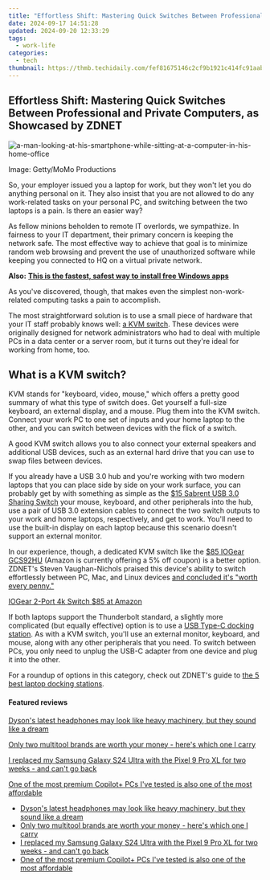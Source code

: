 ```yaml
---
title: "Effortless Shift: Mastering Quick Switches Between Professional and Private Computers, as Showcased by ZDNET"
date: 2024-09-17 14:51:28
updated: 2024-09-20 12:33:29
tags:
  - work-life
categories:
  - tech
thumbnail: https://thmb.techidaily.com/fef81675146c2cf9b1921c414fc91aab36a574a8ba9bd42eb42d2b4118536e73.jpg
---
```


## Effortless Shift: Mastering Quick Switches Between Professional and Private Computers, as Showcased by ZDNET

![a-man-looking-at-his-smartphone-while-sitting-at-a-computer-in-his-home-office](https://www.zdnet.com/a/img/resize/da370d5ee49d8a058b310a1dab8930ee95f71c2b/2022/07/28/91abefc8-43b0-4c04-8c11-4585a9ed270c/a-man-looking-at-his-smartphone-while-sitting-at-a-computer-in-his-home-office.jpg?auto=webp&width=1280)

Image: Getty/MoMo Productions

So, your employer issued you a laptop for work, but they won't let you do anything personal on it. They also insist that you are not allowed to do any work-related tasks on your personal PC, and switching between the two laptops is a pain. Is there an easier way? 

As fellow minions beholden to remote IT overlords, we sympathize. In fairness to your IT department, their primary concern is keeping the network safe. The most effective way to achieve that goal is to minimize random web browsing and prevent the use of unauthorized software while keeping you connected to HQ on a virtual private network.

**Also:** [**This is the fastest, safest way to install free Windows apps**](https://www.zdnet.com/article/this-is-the-fastest-safest-way-to-install-free-windows-apps/)

As you've discovered, though, that makes even the simplest non-work-related computing tasks a pain to accomplish.

The most straightforward solution is to use a small piece of hardware that your IT staff probably knows well: [a KVM switch](https://buy.geni.us/Proxy.ashx?TSID=368250&GR%5FURL=https%3A%2F%2Fwww.amazon.com%2FIOGEAR-2-Port-USB-HDMI-Cabled%2Fdp%2FB09VLL7FZH%3Ftag%3Dzd-buy-button-20%26ascsubtag%3D%5F%5FCOM%5FCLICK%5FID%5F%5F%7C32377d34-0f80-43eb-bfa9-bb6fd15590ca%7Cdtp&dtb=1). These devices were originally designed for network administrators who had to deal with multiple PCs in a data center or a server room, but it turns out they're ideal for working from home, too.

## What is a KVM switch?

KVM stands for "keyboard, video, mouse," which offers a pretty good summary of what this type of switch does. Get yourself a full-size keyboard, an external display, and a mouse. Plug them into the KVM switch. Connect your work PC to one set of inputs and your home laptop to the other, and you can switch between devices with the flick of a switch.

A good KVM switch allows you to also connect your external speakers and additional USB devices, such as an external hard drive that you can use to swap files between devices.

If you already have a USB 3.0 hub and you're working with two modern laptops that you can place side by side on your work surface, you can probably get by with something as simple as the [$15 Sabrent USB 3.0 Sharing Switch](https://buy.geni.us/Proxy.ashx?TSID=368250&GR%5FURL=https%3A%2F%2Fwww.amazon.com%2FSabrent-Computers-Peripherals-Indicators-USB-SW30%2Fdp%2FB074TYDJK2%3Ftag%3Dzd-buy-button-20%26ascsubtag%3D%5F%5FCOM%5FCLICK%5FID%5F%5F%7C32377d34-0f80-43eb-bfa9-bb6fd15590ca%7Cdtp&dtb=1) your mouse, keyboard, and other peripherals into the hub, use a pair of USB 3.0 extension cables to connect the two switch outputs to your work and home laptops, respectively, and get to work. You'll need to use the built-in display on each laptop because this scenario doesn't support an external monitor. 

In our experience, though, a dedicated KVM switch like the [$85 IOGear GCS92HU](https://buy.geni.us/Proxy.ashx?TSID=368250&GR%5FURL=https%3A%2F%2Fwww.amazon.com%2FIOGEAR-2-Port-USB-HDMI-Cabled%2Fdp%2FB09VLL7FZH%2F%3Ftag%3Dzd-buy-button-20%26ascsubtag%3D%5F%5FCOM%5FCLICK%5FID%5F%5F%7C32377d34-0f80-43eb-bfa9-bb6fd15590ca%7Cdtp&dtb=1) (Amazon is currently offering a 5% off coupon) is a better option. ZDNET's Steven Vaughan-Nichols praised this device's ability to switch effortlessly between PC, Mac, and Linux devices [and concluded it's "worth every penny."](https://www.zdnet.com/home-and-office/smart-office/this-2-port-4k-kvm-switch-from-iogear-makes-switching-between-computers-easy/)

[IOGear 2-Port 4k Switch $85 at Amazon](https://buy.geni.us/Proxy.ashx?TSID=368250&GR%5FURL=https%3A%2F%2Fwww.amazon.com%2FIOGEAR-2-Port-USB-HDMI-Cabled%2Fdp%2FB09VLL7FZH%3Ftag%3Dzd-buy-button-20%26ascsubtag%3D%5F%5FCOM%5FCLICK%5FID%5F%5F%7C32377d34-0f80-43eb-bfa9-bb6fd15590ca%7Cdtp&dtb=1)

If both laptops support the Thunderbolt standard, a slightly more complicated (but equally effective) option is to use a [USB Type-C docking station](https://buy.geni.us/Proxy.ashx?TSID=368250&GR%5FURL=https%3A%2F%2Fwww.amazon.com%2FPlugable-Thunderbolt-3-Dock-Dual-Monitor-dp-B08HR3T837%2Fdp%2FB08HR3T837%2F%3Ftag%3Dzd-buy-button-20%26ascsubtag%3D%5F%5FCOM%5FCLICK%5FID%5F%5F%7C32377d34-0f80-43eb-bfa9-bb6fd15590ca%7Cdtp&dtb=1). As with a KVM switch, you'll use an external monitor, keyboard, and mouse, along with any other peripherals that you need. To switch between PCs, you only need to unplug the USB-C adapter from one device and plug it into the other. 

For a roundup of options in this category, check out ZDNET's guide to [the 5 best laptop docking stations](https://www.zdnet.com/article/best-laptop-docking-station/).

#### Featured reviews

[Dyson's latest headphones may look like heavy machinery, but they sound like a dream](https://www.zdnet.com/article/i-tested-dysons-500-flagship-headphones-and-theyre-more-competitive-than-expected/ "Dyson's latest headphones may look like heavy machinery, but they sound like a dream")

[Only two multitool brands are worth your money - here's which one I carry](https://www.zdnet.com/article/only-two-multitool-brands-are-worth-your-money-heres-which-one-i-carry/ "Only two multitool brands are worth your money - here's which one I carry")

[I replaced my Samsung Galaxy S24 Ultra with the Pixel 9 Pro XL for two weeks - and can't go back](https://www.zdnet.com/article/i-replaced-my-samsung-galaxy-s24-ultra-with-the-pixel-9-pro-xl-for-two-weeks-and-cant-go-back/ "I replaced my Samsung Galaxy S24 Ultra with the Pixel 9 Pro XL for two weeks - and can't go back")

[One of the most premium Copilot+ PCs I've tested is also one of the most affordable](https://www.zdnet.com/article/one-of-the-most-premium-copilot-pcs-ive-tested-is-also-one-of-the-most-affordable/ "One of the most premium Copilot+ PCs I've tested is also one of the most affordable")

* [Dyson's latest headphones may look like heavy machinery, but they sound like a dream](https://www.zdnet.com/article/i-tested-dysons-500-flagship-headphones-and-theyre-more-competitive-than-expected/ "Dyson's latest headphones may look like heavy machinery, but they sound like a dream")
* [Only two multitool brands are worth your money - here's which one I carry](https://www.zdnet.com/article/only-two-multitool-brands-are-worth-your-money-heres-which-one-i-carry/ "Only two multitool brands are worth your money - here's which one I carry")
* [I replaced my Samsung Galaxy S24 Ultra with the Pixel 9 Pro XL for two weeks - and can't go back](https://www.zdnet.com/article/i-replaced-my-samsung-galaxy-s24-ultra-with-the-pixel-9-pro-xl-for-two-weeks-and-cant-go-back/ "I replaced my Samsung Galaxy S24 Ultra with the Pixel 9 Pro XL for two weeks - and can't go back")
* [One of the most premium Copilot+ PCs I've tested is also one of the most affordable](https://www.zdnet.com/article/one-of-the-most-premium-copilot-pcs-ive-tested-is-also-one-of-the-most-affordable/ "One of the most premium Copilot+ PCs I've tested is also one of the most affordable")

<ins class="adsbygoogle"
     style="display:block"
     data-ad-format="autorelaxed"
     data-ad-client="ca-pub-7571918770474297"
     data-ad-slot="1223367746"></ins>



<ins class="adsbygoogle"
     style="display:block"
     data-ad-client="ca-pub-7571918770474297"
     data-ad-slot="8358498916"
     data-ad-format="auto"
     data-full-width-responsive="true"></ins>

